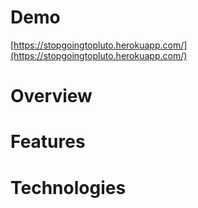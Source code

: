# Demo

[https://stopgoingtopluto.herokuapp.com/](https://stopgoingtopluto.herokuapp.com/)

# Overview

# Features

# Technologies
